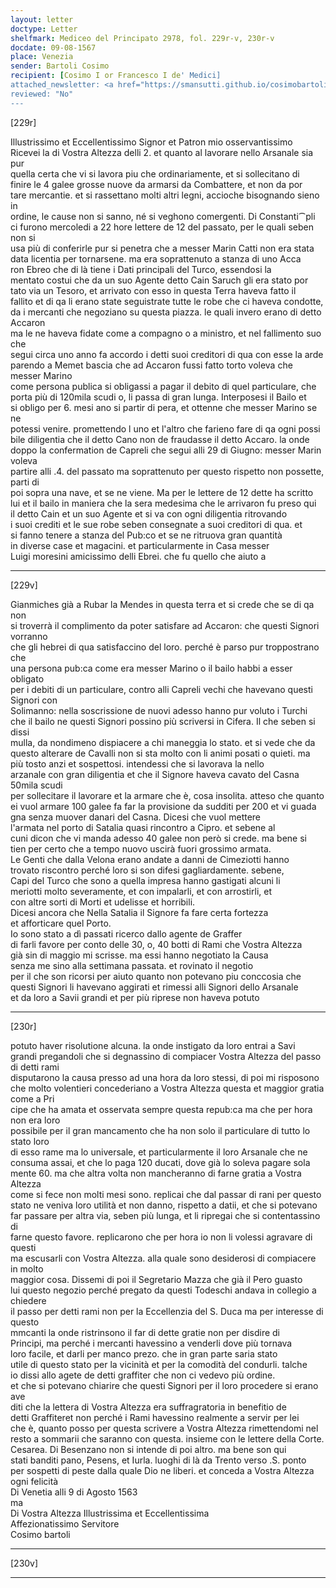 ```yaml
---
layout: letter
doctype: Letter
shelfmark: Mediceo del Principato 2978, fol. 229r-v, 230r-v
docdate: 09-08-1567
place: Venezia
sender: Bartoli Cosimo
recipient: [Cosimo I or Francesco I de' Medici]
attached_newsletter: <a href="https://smansutti.github.io/cosimobartoli/texts/3080_027/">3080_027</a>
reviewed: "No"
---
```


[229r]  
  
  
Illustrissimo et Eccellentissimo Signor et Patron mio osservantissimo  
Ricevei la di Vostra Altezza delli 2. et quanto al lavorare nello Arsanale sia pur  
quella certa che vi si lavora piu che ordinariamente, et si sollecitano di  
finire le 4 galee grosse nuove da armarsi da Combattere, et non da por  
tare mercantie. et si rassettano molti altri legni, accioche bisognando sieno in  
ordine, le cause non si sanno, né si veghono comergenti. Di Constanti⁀pli  
ci furono mercoledi a 22 hore lettere de 12 del passato, per le quali seben non si  
usa più di conferirle pur si penetra che a messer Marin Catti non era stata  
data licentia per tornarsene. ma era soprattenuto a stanza di uno Acca  
ron Ebreo che di là tiene i Dati principali del Turco, essendosi la  
mentato costui che da un suo Agente detto Cain Saruch gli era stato por  
tato via un Tesoro, et arrivato con esso in questa Terra haveva fatto il  
fallito et di qa li erano state seguistrate tutte le robe che ci haveva condotte,  
da i mercanti che negoziano su questa piazza. le quali invero erano di detto Accaron  
ma le ne haveva fidate come a compagno o a ministro, et nel fallimento suo che  
segui circa uno anno fa accordo i detti suoi creditori di qua con esse la arde  
parendo a Memet bascia che ad Accaron fussi fatto torto voleva che messer Marino  
come persona publica si obligassi a pagar il debito di quel particulare, che  
porta più di 120mila scudi o, li passa di gran lunga. Interposesi il Bailo et  
si obligo per 6. mesi ano si partir di pera, et ottenne che messer Marino se ne  
potessi venire. promettendo l uno et l'altro che farieno fare di qa ogni possi  
bile diligentia che il detto Cano non de fraudasse il detto Accaro. la onde  
doppo la confermation de Capreli che segui alli 29 di Giugno: messer Marin voleva  
partire alli .4. del passato ma soprattenuto per questo rispetto non possette, parti di  
poi sopra una nave, et se ne viene. Ma per le lettere de 12 dette ha scritto  
lui et il bailo in maniera che la sera medesima che le arrivaron fu preso qui  
il detto Cain et un suo Agente et si va con ogni diligentia ritrovando  
i suoi crediti et le sue robe seben consegnate a suoi creditori di qua. et  
si fanno tenere a stanza del Pub:co et se ne ritruova gran quantità  
in diverse case et magacini. et particularmente in Casa messer  
Luigi moresini amicissimo delli Ebrei. che fu quello che aiuto a  
  
---  

[229v]  
  
  
Gianmiches già a Rubar la Mendes in questa terra et si crede che se di qa non  
si troverrà il complimento da poter satisfare ad Accaron: che questi Signori vorranno  
che gli hebrei di qua satisfaccino del loro. perché è parso pur troppostrano che  
una persona pub:ca come era messer Marino o il bailo habbi a esser obligato  
per i debiti di un particulare, contro alli Capreli vechi che havevano questi Signori con  
Solimanno: nella soscrissione de nuovi adesso hanno pur voluto i Turchi  
che il bailo ne questi Signori possino più scriversi in Cifera. Il che seben si dissi  
mulla, da nondimeno dispiacere a chi maneggia lo stato. et si vede che da  
questo alterare de Cavalli non si sta molto con li animi posati o quieti. ma  
più tosto anzi et sospettosi. intendessi che si lavorava la nello  
arzanale con gran diligentia et che il Signore haveva cavato del Casna 50mila scudi  
per sollecitare il lavorare et la armare che è, cosa insolita. atteso che quanto  
ei vuol armare 100 galee fa far la provisione da sudditi per 200 et vi guada  
gna senza muover danari del Casna. Dicesi che vuol mettere  
l'armata nel porto di Satalia quasi rincontro a Cipro. et sebene al  
cuni dicon che vi manda adesso 40 galee non però si crede. ma bene si  
tien per certo che a tempo nuovo uscirà fuori grossimo armata.  
Le Genti che dalla Velona erano andate a danni de Cimeziotti hanno  
trovato riscontro perché loro si son difesi gagliardamente. sebene,  
Capi del Turco che sono a quella impresa hanno gastigati alcuni li  
meriotti molto severamente, et con impalarli, et con arrostirli, et  
con altre sorti di Morti et udelisse et horribili.  
Dicesi ancora che Nella Satalia il Signore fa fare certa fortezza  
et afforticare quel Porto.  
Io sono stato a dì passati ricerco dallo agente de Graffer  
di farli favore per conto delle 30, o, 40 botti di Rami che Vostra Altezza  
già sin di maggio mi scrisse. ma essi hanno negotiato la Causa  
senza me sino alla settimana passata. et rovinato il negotio  
per il che son ricorsi per aiuto quanto non potevano piu conccosia che  
questi Signori li havevano aggirati et rimessi alli Signori dello Arsanale  
et da loro a Savii grandi et per più riprese non haveva potuto  
  
---  

[230r]  
  
  
potuto haver risolutione alcuna. la onde instigato da loro entrai a Savi  
grandi pregandoli che si degnassino di compiacer Vostra Altezza del passo di detti rami  
disputarono la causa presso ad una hora da loro stessi, di poi mi risposono  
che molto volentieri concederiano a Vostra Altezza questa et maggior gratia come a Pri  
cipe che ha amata et osservata sempre questa repub:ca ma che per hora non era loro  
possibile per il gran mancamento che ha non solo il particulare di tutto lo stato loro  
di esso rame ma lo universale, et particularmente il loro Arsanale che ne  
consuma assai, et che lo paga 120 ducati, dove già lo soleva pagare sola  
mente 60. ma che altra volta non mancheranno di farne gratia a Vostra Altezza  
come si fece non molti mesi sono. replicai che dal passar di rani per questo  
stato ne veniva loro utilità et non danno, rispetto a datii, et che si potevano  
far passare per altra via, seben più lunga, et li ripregai che si contentassino di  
farne questo favore. replicarono che per hora io non li volessi agravare di questi  
ma escusarli con Vostra Altezza. alla quale sono desiderosi di compiacere in molto  
maggior cosa. Dissemi di poi il Segretario Mazza che già il Pero guasto  
lui questo negozio perché pregato da questi Todeschi andava in collegio a chiedere  
il passo per detti rami non per la Eccellenzia del S. Duca ma per interesse di questo  
mmcanti la onde ristrinsono il far di dette gratie non per disdire di  
Principi, ma perché i mercanti havessino a venderli dove più tornava  
loro facile, et darli per manco prezo. che in gran parte saria stato  
utile di questo stato per la vicinità et per la comodità del condurli. talche  
io dissi allo agete de detti graffiter che non ci vedevo più ordine.  
et che si potevano chiarire che questi Signori per il loro procedere si erano ave  
diti che la lettera di Vostra Altezza era suffragratoria in benefitio de  
detti Graffiteret non perché i Rami havessino realmente a servir per lei  
che è, quanto posso per questa scrivere a Vostra Altezza rimettendomi nel  
resto a sommarii che saranno con questa. insieme con le lettere della Corte.  
Cesarea. Di Besenzano non si intende di poi altro. ma bene son qui  
stati banditi pano, Pesens, et Iurla. luoghi di là da Trento verso .S. ponto  
per sospetti di peste dalla quale Dio ne liberi. et conceda a Vostra Altezza ogni felicità  
Di Venetia alli 9 di Agosto 1563  
ma  
Di Vostra Altezza Illustrissima et Eccellentissima  
Affezionatissimo Servitore  
Cosimo bartoli  
  
---  

[230v]  
  
  
  
---  

